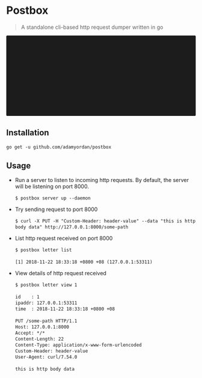 Postbox
===
> A standalone cli-based http request dumper written in go

<p align="center"><img src="/demo.gif?raw=true"/></p>

Installation
---
```
go get -u github.com/adamyordan/postbox
```

Usage
---
- Run a server to listen to incoming http requests. By default, the server will be listening on port 8000.
    ```
    $ postbox server up --daemon
    ```
    
- Try sending request to port 8000
    ```
    $ curl -X PUT -H "Custom-Header: header-value" --data "this is http body data" http://127.0.0.1:8000/some-path
    ```

- List http request received on port 8000
    ```
    $ postbox letter list
    
    [1] 2018-11-22 18:33:18 +0800 +08 (127.0.0.1:53311)
    ```
    
- View details of http request received
    ```
    $ postbox letter view 1

    id    : 1
    ipaddr: 127.0.0.1:53311
    time  : 2018-11-22 18:33:18 +0800 +08
    
    PUT /some-path HTTP/1.1
    Host: 127.0.0.1:8000
    Accept: */*
    Content-Length: 22
    Content-Type: application/x-www-form-urlencoded
    Custom-Header: header-value
    User-Agent: curl/7.54.0
    
    this is http body data
    ```
